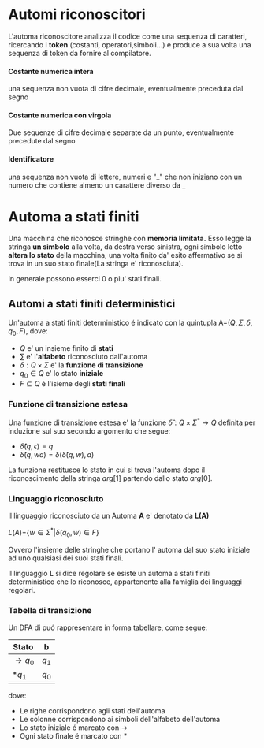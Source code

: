 # Automi riconoscitori
L'automa riconoscitore analizza il codice come una sequenza di caratteri, ricercando i **token** (costanti, operatori,simboli...) e produce a sua volta una sequenza di token da fornire al compilatore.

#### Costante numerica intera
una sequenza non vuota di cifre decimale, eventualmente preceduta dal segno

#### Costante numerica con virgola
Due sequenze di cifre decimale separate da un punto, eventualmente precedute dal segno

#### Identificatore
una sequenza non vuota di lettere, numeri e "_" che non iniziano con un numero che contiene almeno un carattere diverso da _

# Automa a stati finiti 
Una macchina che riconosce stringhe con **memoria limitata.** Esso legge la stringa **un simbolo** alla volta, da destra verso sinistra, ogni simbolo letto **altera lo stato** della macchina, una volta finito da' esito affermativo se si trova in un suo stato finale(La stringa e' riconosciuta).

In generale possono esserci 0 o piu' stati finali.

## Automi a stati finiti deterministici

Un'automa a stati finiti deterministico é indicato con la quintupla A=($Q,\Sigma,\delta, q_0,F$), dove:

- $Q$ e' un insieme finito di **stati**
- $\sum$ e' l'**alfabeto** riconosciuto dall'automa 
- $\delta:Q\times \Sigma$ e' la **funzione di transizione** 
- $q_{0}\in Q$ e' lo stato **iniziale** 
- $F \subseteq Q$ é l'isieme degli **stati finali**

### Funzione di transizione estesa
Una funzione di transizione estesa e' la funzione $\hat{\delta}:Q\times \Sigma^*\to Q$ definita per induzione sul suo secondo argomento che segue:

- $\hat{\delta}(q,\epsilon)=q$
- $\hat{\delta}(q,wa)=\delta(\hat{\delta}(q,w),a)$

La funzione restitusce lo stato in cui si trova l'automa dopo il riconoscimento della stringa $arg[1]$ partendo dallo stato $arg[0]$.

### Linguaggio riconosciuto

Il linguaggio riconosciuto da un Automa **A** e' denotato da **L(A)**

$L(A)$={$w\in\Sigma^{*}$|$\hat{\delta}(q_{0},w)\in F$}

Ovvero l'insieme delle stringhe che portano l' automa dal suo stato iniziale ad uno qualsiasi dei suoi stati finali.

Il linguaggio **L** si dice regolare se esiste un automa a stati finiti deterministico che lo riconosce, appartenente alla famiglia dei linguaggi regolari.

### Tabella di transizione
Un DFA di puó rappresentare in forma tabellare, come segue:  

Stato|b
--|--
$\to q_0$|$q_1$
$*q_1$|$q_0$

dove:
- Le righe corrispondono agli stati dell'automa
- Le colonne corrispondono ai simboli dell'alfabeto dell'automa
- Lo stato iniziale é marcato con $\to$
- Ogni stato finale é marcato con *

